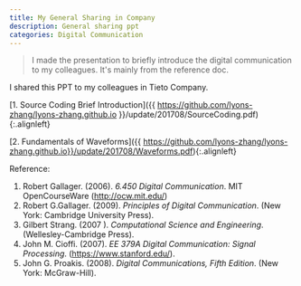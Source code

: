 ```yaml
---
title: My General Sharing in Company
description: General sharing ppt
categories: Digital Communication
---
```


>  I made the presentation to briefly introduce the digital communication to my colleagues. It's mainly from the reference doc.   
  
  
I shared this PPT to my colleagues in Tieto Company.   
 
[1. Source Coding Brief Introduction]({{ https://github.com/lyons-zhang/lyons-zhang.github.io }}/update/201708/SourceCoding.pdf){:.alignleft}   
   
   
[2. Fundamentals of Waveforms]({{ https://github.com/lyons-zhang/lyons-zhang.github.io}}/update/201708/Waveforms.pdf){:.alignleft}   

       

Reference:  
1. Robert Gallager. (2006). *6.450 Digital Communication*. MIT OpenCourseWare (http://ocw.mit.edu/)
2. Robert G.Gallager. (2009). *Principles of Digital Communication*. (New York: Cambridge University Press).  
3. Gilbert Strang. (2007 ). *Computational Science and Engineering*. (Wellesley-Cambridge Press).
4. John M. Cioffi. (2007). *EE 379A Digital Communication: Signal Processing*. (https://www.stanford.edu/).
5. John G. Proakis. (2008). *Digital Communications, Fifth Edition*. (New York: McGraw-Hill).